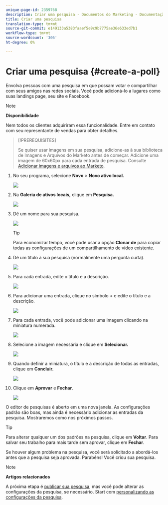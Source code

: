 ```yaml
---
unique-page-id: 2359768
description: Criar uma pesquisa - Documentos do Marketing - Documentação do produto
title: Criar uma pesquisa
translation-type: tm+mt
source-git-commit: e149133a5383faaef5e9c9b7775ae36e633ed7b1
workflow-type: tm+mt
source-wordcount: '306'
ht-degree: 0%

---
```



# Criar uma pesquisa {#create-a-poll}

Envolva pessoas com uma pesquisa em que possam votar e compartilhar com seus amigos nas redes sociais. Você pode adicioná-lo a lugares como suas landings page, seu site e Facebook.

>[!NOTE]
>
>**Disponibilidade**
>
>Nem todos os clientes adquiriram essa funcionalidade. Entre em contato com seu representante de vendas para obter detalhes.

>[!PREREQUISITES]
>
>Se quiser usar imagens em sua pesquisa, adicione-as à sua biblioteca de Imagens e Arquivos do Marketo antes de começar. Adicione uma imagem de 60x60px para cada entrada de pesquisa. Consulte [Adicionar imagens e arquivos ao Marketo](../../../../product-docs/demand-generation/images-and-files/add-images-and-files-to-marketo.md).

1. No seu programa, selecione **Novo** > **Novo ativo local.**

   ![](assets/image2014-9-18-18-3a18-3a41.png)

1. Na **Galeria de ativos locais,** clique em **Pesquisa.**

   ![](assets/image2014-9-18-18-3a18-3a47.png)

1. Dê um nome para sua pesquisa.

   ![](assets/image2014-9-18-18-3a18-3a55.png)

   >[!TIP]
   >
   >Para economizar tempo, você pode usar a opção **Clonar de** para copiar todas as configurações de um compartilhamento de vídeo existente.

1. Dê um título à sua pesquisa (normalmente uma pergunta curta).

   ![](assets/image2014-9-18-18-3a19-3a14.png)

1. Para cada entrada, edite o título e a descrição.

   ![](assets/image2014-9-18-18-3a19-3a23.png)

1. Para adicionar uma entrada, clique no símbolo **+** e edite o título e a descrição.

   ![](assets/image2014-9-18-18-3a19-3a30.png)

1. Para cada entrada, você pode adicionar uma imagem clicando na miniatura numerada.

   ![](assets/image2014-9-18-18-3a19-3a37.png)

1. Selecione a imagem necessária e clique em **Selecionar.**

   ![](assets/image2014-9-18-18-3a19-3a44.png)

1. Quando definir a miniatura, o título e a descrição de todas as entradas, clique em **Concluir.**

   ![](assets/image2014-9-18-18-3a19-3a50.png)

1. Clique em **Aprovar** e **Fechar.**

   ![](assets/image2014-9-18-18-3a19-3a57.png)

O editor de pesquisas é aberto em uma nova janela. As configurações padrão são boas, mas ainda é necessário adicionar as entradas da pesquisa. Mostraremos como nos próximos passos.

>[!TIP]
>
>Para alterar qualquer um dos padrões na pesquisa, clique em **Voltar**. Para salvar seu trabalho para mais tarde sem aprovar, clique em **Fechar**.

Se houver algum problema na pesquisa, você será solicitado a abordá-los antes que a pesquisa seja aprovada. Parabéns! Você criou sua pesquisa.

>[!NOTE]
>
>**Artigos relacionados**
>
>A próxima etapa é [publicar sua pesquisa](publish-a-poll.md), mas você pode alterar as configurações da pesquisa, se necessário. Start com [personalizando as configurações da pesquisa](customize-poll-settings.md).

